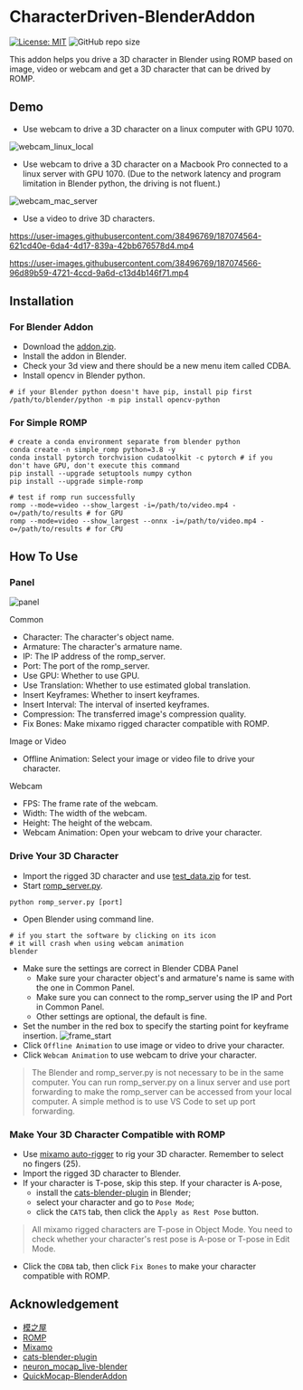 # CharacterDriven-BlenderAddon

[![License: MIT](https://img.shields.io/badge/License-MIT-yellow.svg)](LICENSE)
![GitHub repo size](https://img.shields.io/github/repo-size/yanchxx/CDBA.svg)

This addon helps you drive a 3D character in Blender using ROMP based on image, video or webcam and get a 3D character that can be drived by ROMP.

## Demo

- Use webcam to drive a 3D character on a linux computer with GPU 1070.

![webcam_linux_local](https://i.imgur.com/BGKjDkr.gif)

- Use webcam to drive a 3D character on a Macbook Pro connected to a linux server with GPU 1070. (Due to the network latency and program limitation in Blender python, the driving is not fluent.)

![webcam_mac_server](https://i.imgur.com/f8ZykuP.gif)  

- Use a video to drive 3D characters.

<https://user-images.githubusercontent.com/38496769/187074564-621cd40e-6da4-4d17-839a-42bb676578d4.mp4>

<https://user-images.githubusercontent.com/38496769/187074566-96d89b59-4721-4ccd-9a6d-c13d4b146f71.mp4>

## Installation

### For Blender Addon

- Download the [addon.zip](https://github.com/yanchxx/CDBA/releases/download/v1.0/addon.zip).
- Install the addon in Blender.
- Check your 3d view and there should be a new menu item called CDBA.
- Install opencv in Blender python.

```Shell
# if your Blender python doesn't have pip, install pip first
/path/to/blender/python -m pip install opencv-python
```

### For Simple ROMP

```Shell
# create a conda environment separate from blender python
conda create -n simple_romp python=3.8 -y
conda install pytorch torchvision cudatoolkit -c pytorch # if you don't have GPU, don't execute this command
pip install --upgrade setuptools numpy cython
pip install --upgrade simple-romp

# test if romp run successfully
romp --mode=video --show_largest -i=/path/to/video.mp4 -o=/path/to/results # for GPU
romp --mode=video --show_largest --onnx -i=/path/to/video.mp4 -o=/path/to/results # for CPU
```

## How To Use

### Panel

![panel](https://i.imgur.com/LQGtecn.png)

Common

- Character: The character's object name.
- Armature: The character's armature name.
- IP: The IP address of the romp_server.
- Port: The port of the romp_server.
- Use GPU: Whether to use GPU.
- Use Translation: Whether to use estimated global translation.
- Insert Keyframes: Whether to insert keyframes.
- Insert Interval: The interval of inserted keyframes.
- Compression: The transferred image's compression quality.
- Fix Bones: Make mixamo rigged character compatible with ROMP.

Image or Video

- Offline Animation: Select your image or video file to drive your character.

Webcam

- FPS: The frame rate of the webcam.
- Width: The width of the webcam.
- Height: The height of the webcam.
- Webcam Animation: Open your webcam to drive your character.

### Drive Your 3D Character

- Import the rigged 3D character and use [test_data.zip](https://github.com/yanchxx/CDBA/releases/download/v1.0/test_data.zip) for test.
- Start [romp_server.py](romp_server.py).

```Shell
python romp_server.py [port]
```

- Open Blender using command line.

```Shell
# if you start the software by clicking on its icon
# it will crash when using webcam animation
blender 
```

- Make sure the settings are correct in Blender CDBA Panel
  - Make sure your character object's and armature's name is same with the one in Common Panel.
  - Make sure you can connect to the romp_server using the IP and Port in Common Panel.
  - Other settings are optional, the default is fine.
- Set the number in the red box to specify the starting point for keyframe insertion.
![frame_start](https://i.imgur.com/s5fd1U3.png)
- Click `Offline Animation` to use image or video to drive your character.
- Click `Webcam Animation` to use webcam to drive your character.

> The Blender and romp_server.py is not necessary to be in the same computer. You can run romp_server.py on a linux server and use port forwarding to make the romp_server can be accessed from your local computer. A simple method is to use VS Code to set up port forwarding.

### Make Your 3D Character Compatible with ROMP

- Use [mixamo auto-rigger](https://www.mixamo.com/#/) to rig your 3D character. Remember to select no fingers (25).
- Import the rigged 3D character to Blender.
- If your character is T-pose, skip this step. If your character is A-pose,
  - install the [cats-blender-plugin](https://github.com/absolute-quantum/cats-blender-plugin) in Blender;
  - select your character and go to `Pose Mode`;
  - click the `CATS` tab, then click the `Apply as Rest Pose` button.

> All mixamo rigged characters are T-pose in Object Mode. You need to check whether your character's rest pose is A-pose or T-pose in Edit Mode.

- Click the `CDBA` tab, then click `Fix Bones` to make your character compatible with ROMP.

## Acknowledgement

- [模之屋](https://www.aplaybox.com/u/680828836)
- [ROMP](https://github.com/Arthur151/ROMP)
- [Mixamo](https://www.mixamo.com/#/)
- [cats-blender-plugin](https://github.com/absolute-quantum/cats-blender-plugin)
- [neuron_mocap_live-blender](https://github.com/pnmocap/neuron_mocap_live-blender)
- [QuickMocap-BlenderAddon](https://github.com/vltmedia/QuickMocap-BlenderAddon)
